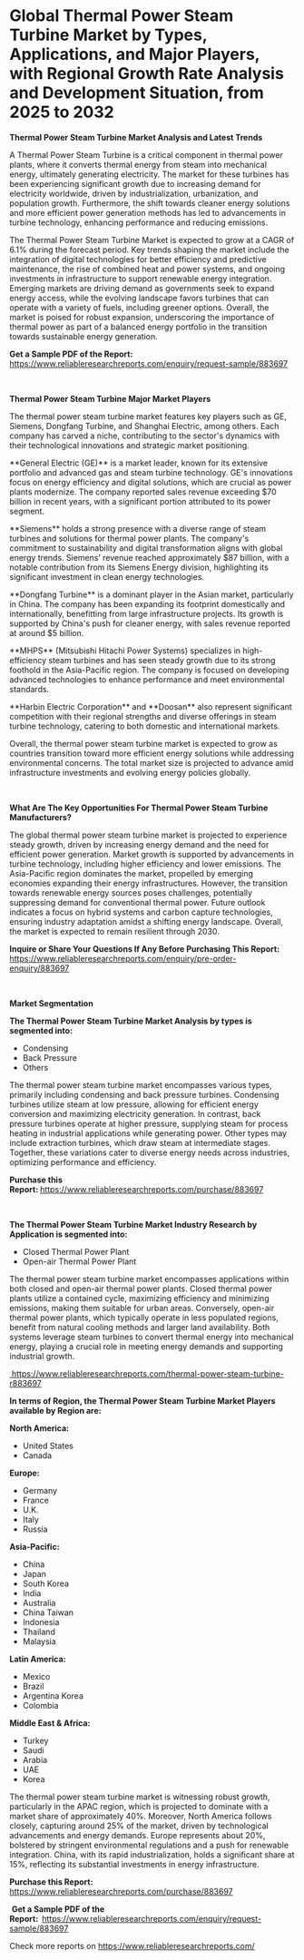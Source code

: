 <p><h1>Global Thermal Power Steam Turbine Market by Types, Applications, and Major Players, with Regional Growth Rate Analysis and Development Situation, from 2025 to 2032</h1></p><p><strong>Thermal Power Steam Turbine Market Analysis and Latest Trends</strong></p>
<p><p>A Thermal Power Steam Turbine is a critical component in thermal power plants, where it converts thermal energy from steam into mechanical energy, ultimately generating electricity. The market for these turbines has been experiencing significant growth due to increasing demand for electricity worldwide, driven by industrialization, urbanization, and population growth. Furthermore, the shift towards cleaner energy solutions and more efficient power generation methods has led to advancements in turbine technology, enhancing performance and reducing emissions.</p><p>The Thermal Power Steam Turbine Market is expected to grow at a CAGR of 6.1% during the forecast period. Key trends shaping the market include the integration of digital technologies for better efficiency and predictive maintenance, the rise of combined heat and power systems, and ongoing investments in infrastructure to support renewable energy integration. Emerging markets are driving demand as governments seek to expand energy access, while the evolving landscape favors turbines that can operate with a variety of fuels, including greener options. Overall, the market is poised for robust expansion, underscoring the importance of thermal power as part of a balanced energy portfolio in the transition towards sustainable energy generation.</p></p>
<p><strong>Get a Sample PDF of the Report:&nbsp;</strong> <a href="https://www.reliableresearchreports.com/enquiry/request-sample/883697?utm_campaign=2890&utm_medium=2&utm_source=Github&utm_content=ia&utm_term=24022025&utm_id=thermal-power-steam-turbine">https://www.reliableresearchreports.com/enquiry/request-sample/883697</a></p>
<p>&nbsp;</p>
<p><strong>Thermal Power Steam Turbine Major Market Players</strong></p>
<p><p>The thermal power steam turbine market features key players such as GE, Siemens, Dongfang Turbine, and Shanghai Electric, among others. Each company has carved a niche, contributing to the sector's dynamics with their technological innovations and strategic market positioning.</p><p>**General Electric (GE)** is a market leader, known for its extensive portfolio and advanced gas and steam turbine technology. GE's innovations focus on energy efficiency and digital solutions, which are crucial as power plants modernize. The company reported sales revenue exceeding $70 billion in recent years, with a significant portion attributed to its power segment.</p><p>**Siemens** holds a strong presence with a diverse range of steam turbines and solutions for thermal power plants. The company's commitment to sustainability and digital transformation aligns with global energy trends. Siemens’ revenue reached approximately $87 billion, with a notable contribution from its Siemens Energy division, highlighting its significant investment in clean energy technologies.</p><p>**Dongfang Turbine** is a dominant player in the Asian market, particularly in China. The company has been expanding its footprint domestically and internationally, benefitting from large infrastructure projects. Its growth is supported by China's push for cleaner energy, with sales revenue reported at around $5 billion.</p><p>**MHPS** (Mitsubishi Hitachi Power Systems) specializes in high-efficiency steam turbines and has seen steady growth due to its strong foothold in the Asia-Pacific region. The company is focused on developing advanced technologies to enhance performance and meet environmental standards.</p><p>**Harbin Electric Corporation** and **Doosan** also represent significant competition with their regional strengths and diverse offerings in steam turbine technology, catering to both domestic and international markets.</p><p>Overall, the thermal power steam turbine market is expected to grow as countries transition toward more efficient energy solutions while addressing environmental concerns. The total market size is projected to advance amid infrastructure investments and evolving energy policies globally.</p></p>
<p>&nbsp;</p>
<p><strong>What Are The Key Opportunities For Thermal Power Steam Turbine Manufacturers?</strong></p>
<p><p>The global thermal power steam turbine market is projected to experience steady growth, driven by increasing energy demand and the need for efficient power generation. Market growth is supported by advancements in turbine technology, including higher efficiency and lower emissions. The Asia-Pacific region dominates the market, propelled by emerging economies expanding their energy infrastructures. However, the transition towards renewable energy sources poses challenges, potentially suppressing demand for conventional thermal power. Future outlook indicates a focus on hybrid systems and carbon capture technologies, ensuring industry adaptation amidst a shifting energy landscape. Overall, the market is expected to remain resilient through 2030.</p></p>
<p><strong>Inquire or Share Your Questions If Any Before Purchasing This Report:</strong> <a href="https://www.reliableresearchreports.com/enquiry/pre-order-enquiry/883697?utm_campaign=2890&utm_medium=2&utm_source=Github&utm_content=ia&utm_term=24022025&utm_id=thermal-power-steam-turbine">https://www.reliableresearchreports.com/enquiry/pre-order-enquiry/883697</a></p>
<p>&nbsp;</p>
<p><strong>Market Segmentation</strong></p>
<p><strong>The Thermal Power Steam Turbine Market Analysis by types is segmented into:</strong></p>
<p><ul><li>Condensing</li><li>Back Pressure</li><li>Others</li></ul></p>
<p><p>The thermal power steam turbine market encompasses various types, primarily including condensing and back pressure turbines. Condensing turbines utilize steam at low pressure, allowing for efficient energy conversion and maximizing electricity generation. In contrast, back pressure turbines operate at higher pressure, supplying steam for process heating in industrial applications while generating power. Other types may include extraction turbines, which draw steam at intermediate stages. Together, these variations cater to diverse energy needs across industries, optimizing performance and efficiency.</p></p>
<p><strong>Purchase this Report:&nbsp;</strong><a href="https://www.reliableresearchreports.com/purchase/883697?utm_campaign=2890&utm_medium=2&utm_source=Github&utm_content=ia&utm_term=24022025&utm_id=thermal-power-steam-turbine">https://www.reliableresearchreports.com/purchase/883697</a></p>
<p>&nbsp;</p>
<p><strong>The Thermal Power Steam Turbine Market Industry Research by Application is segmented into:</strong></p>
<p><ul><li>Closed Thermal Power Plant</li><li>Open-air Thermal Power Plant</li></ul></p>
<p><p>The thermal power steam turbine market encompasses applications within both closed and open-air thermal power plants. Closed thermal power plants utilize a contained cycle, maximizing efficiency and minimizing emissions, making them suitable for urban areas. Conversely, open-air thermal power plants, which typically operate in less populated regions, benefit from natural cooling methods and larger land availability. Both systems leverage steam turbines to convert thermal energy into mechanical energy, playing a crucial role in meeting energy demands and supporting industrial growth.</p></p>
<p><a href="https://www.reliableresearchreports.com/thermal-power-steam-turbine-r883697?utm_campaign=2890&utm_medium=2&utm_source=Github&utm_content=ia&utm_term=24022025&utm_id=thermal-power-steam-turbine">&nbsp;https://www.reliableresearchreports.com/thermal-power-steam-turbine-r883697</a></p>
<p><strong>In terms of Region, the Thermal Power Steam Turbine Market Players available by Region are:</strong></p>
<p>
    <p> <strong> North America: </strong>
        <ul>
            <li>United States</li>
            <li>Canada</li>
        </ul>
        </p> 
    <p> <strong> Europe: </strong>
        <ul>
            <li>Germany</li>
            <li>France</li>
            <li>U.K.</li>
            <li>Italy</li>
            <li>Russia</li>
        </ul>
        </p> 
    <p> <strong> Asia-Pacific: </strong>
        <ul>
            <li>China</li>
            <li>Japan</li>
            <li>South Korea</li>
            <li>India</li>
            <li>Australia</li>
            <li>China Taiwan</li>
            <li>Indonesia</li>
            <li>Thailand</li>
            <li>Malaysia</li>
        </ul>
        </p> 
    <p> <strong> Latin America: </strong>
        <ul>
            <li>Mexico</li>
            <li>Brazil</li>
            <li>Argentina Korea</li>
            <li>Colombia</li>
        </ul>
        </p> 
    <p> <strong> Middle East & Africa: </strong>
        <ul>
            <li>Turkey</li>
            <li>Saudi</li>
            <li>Arabia</li>
            <li>UAE</li>
            <li>Korea</li>
        </ul>
    </p>
    </p>
<p><p>The thermal power steam turbine market is witnessing robust growth, particularly in the APAC region, which is projected to dominate with a market share of approximately 40%. Moreover, North America follows closely, capturing around 25% of the market, driven by technological advancements and energy demands. Europe represents about 20%, bolstered by stringent environmental regulations and a push for renewable integration. China, with its rapid industrialization, holds a significant share at 15%, reflecting its substantial investments in energy infrastructure.</p></p>
<p><strong>Purchase this Report: </strong><a href="https://www.reliableresearchreports.com/purchase/883697?utm_campaign=2890&utm_medium=2&utm_source=Github&utm_content=ia&utm_term=24022025&utm_id=thermal-power-steam-turbine">https://www.reliableresearchreports.com/purchase/883697</a></p>
<p>&nbsp;<strong>Get a Sample PDF of the Report:&nbsp;&nbsp;</strong><a href="https://www.reliableresearchreports.com/enquiry/request-sample/883697?utm_campaign=2890&utm_medium=2&utm_source=Github&utm_content=ia&utm_term=24022025&utm_id=thermal-power-steam-turbine">https://www.reliableresearchreports.com/enquiry/request-sample/883697</a></p>
<p><strong></strong></p>
<p>Check more reports on <a href="https://www.reliableresearchreports.com/?utm_campaign=2890&utm_medium=2&utm_source=Github&utm_content=ia&utm_term=24022025&utm_id=thermal-power-steam-turbine">https://www.reliableresearchreports.com/</a></p>